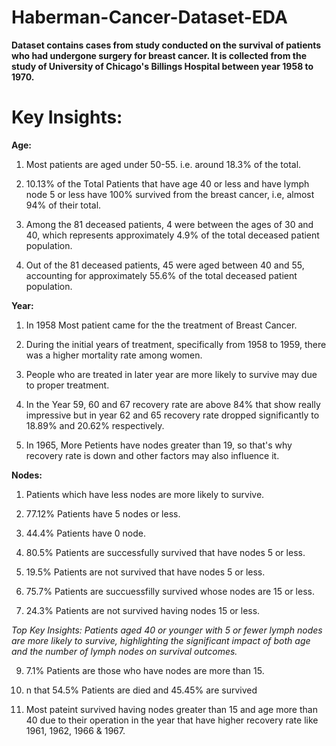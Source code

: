 # Haberman-Cancer-Dataset-EDA

**Dataset contains cases from study conducted on the survival of patients who had undergone surgery for breast cancer. It is collected from the study of University of Chicago's Billings Hospital between year 1958 to 1970.**

# Key Insights:

**Age:**
1) Most patients are aged under 50-55. i.e. around 18.3% of the total.

2) 10.13% of the Total Patients that have age 40 or less and have lymph node 5 or less have 100% survived from the breast cancer, i.e, almost 94% of their total.

3) Among the 81 deceased patients, 4 were between the ages of 30 and 40, which represents approximately 4.9% of the total deceased patient population.

4) Out of the 81 deceased patients, 45 were aged between 40 and 55, accounting for approximately 55.6% of the total deceased patient population.

**Year:**

1) In 1958 Most patient came for the the treatment of Breast Cancer.

2) During the initial years of treatment, specifically from 1958 to 1959, there was a higher mortality rate among women.

3) People who are treated in later year are more likely to survive may due to proper treatment.

4) In the Year 59, 60 and 67 recovery rate are above 84% that show really impressive but in year 62 and 65 recovery rate dropped significantly to 18.89% and 20.62% respectively.

5) In 1965, More Petients have nodes greater than 19, so that's why recovery rate is down and other factors may also influence it.

**Nodes:**

1) Patients which have less nodes are more likely to survive.

2) 77.12% Patients have 5 nodes or less.

3) 44.4% Patients have 0 node.

4) 80.5% Patients are successfully survived that have nodes 5 or less.

5) 19.5% Patients are not survived that have nodes 5 or less.

6) 75.7% Patients are succuessfilly survived whose nodes are 15 or less.

7) 24.3% Patients are not survived having nodes 15 or less.

*Top Key Insights: Patients aged 40 or younger with 5 or fewer lymph nodes are more likely to survive, highlighting the significant impact of both age and the number of lymph nodes on survival outcomes.*

9) 7.1% Patients are those who have nodes are more than 15.

10) n that 54.5% Patients are died and 45.45% are survived

11) Most pateint survived having nodes greater than 15 and age more than 40 due to their operation in the year that have higher recovery rate like 1961, 1962, 1966 & 1967.
